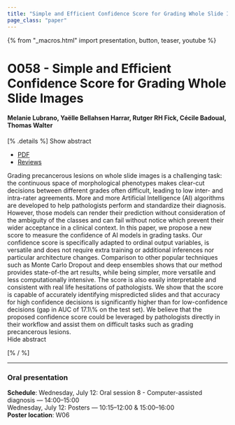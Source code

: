 ```yaml
---
title: "Simple and Efficient Confidence Score for Grading Whole Slide Images"
page_class: "paper"
---
```


{% from "_macros.html" import presentation, button, teaser, youtube %}

# O058 - Simple and Efficient Confidence Score for Grading Whole Slide Images

#### Melanie Lubrano, Yaëlle Bellahsen Harrar, Rutger RH Fick, Cécile Badoual, Thomas Walter


[% .details %]
<a class="toggle_visibility" data-selector=".abstract" data-level="3">Show abstract</a>
- <a href="https://openreview.net/pdf?id=DA1hOTvcMWa">PDF</a>
- <a href="https://openreview.net/forum?id=DA1hOTvcMWa">Reviews</a>

<p>
    <span class="abstract">
        Grading precancerous lesions on whole slide images is a challenging task: the continuous space of morphological phenotypes makes clear-cut decisions between different grades often difficult, leading to low inter- and intra-rater agreements. More and more Artificial Intelligence (AI) algorithms are developed to help pathologists perform and standardize their diagnosis. However, those models can render their prediction without consideration of the ambiguity of the classes and can fail without notice which prevent their wider acceptance in a clinical context.  In this paper, we propose a new score to measure the confidence of AI models in grading tasks. Our confidence score is specifically adapted to ordinal output variables, is versatile and does not require extra training or additional inferences nor particular architecture changes.  Comparison to other popular techniques such as Monte Carlo Dropout and deep ensembles shows that our method provides state-of-the art results, while being simpler, more versatile and less computationally intensive.  The score is also easily interpretable and consistent with real life hesitations of pathologists. We show that the score is capable of accurately identifying mispredicted slides and that accuracy for high confidence decisions is significantly higher than for low-confidence decisions (gap in AUC of 17.1\% on the test set).  We believe that the proposed confidence score could be leveraged by pathologists directly in their workflow and assist them on difficult tasks such as grading precancerous lesions.
        <br>
        <span class="actions"><a class="toggle_visibility" data-level="2">Hide abstract</a></span>
    </span>
</p>
[% / %]

---


### Oral presentation

**Schedule**: Wednesday, July 12: Oral session 8 - Computer-assisted diagnosis — 14:00–15:00<br>Wednesday, July 12: Posters — 10:15–12:00 & 15:00–16:00<br>
**Poster location**: W06

